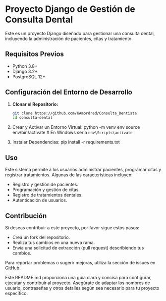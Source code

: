 # Proyecto Django de Gestión de Consulta Dental

Este es un proyecto Django diseñado para gestionar una consulta dental, incluyendo la administración de pacientes, citas y tratamiento.

## Requisitos Previos

- Python 3.8+
- Django 3.2+
- PostgreSQL 12+

## Configuración del Entorno de Desarrollo

1. **Clonar el Repositorio:**

   ```bash
   git clone https://github.com/KAmordred/Consulta_Dentista
   cd consulta-dental

2. Crear y Activar un Entorno Virtual:
python -m venv env
source env/bin/activate  # En Windows sería `env\Scripts\activate`

3. Instalar Dependencias:
pip install -r requirements.txt

## Uso
Este sistema permite a los usuarios administrar pacientes, programar citas y registrar tratamientos. Algunas de las características incluyen:

- Registro y gestión de pacientes.
- Programación y gestión de citas.
- Registro de tratamientos dentales.
- Autenticación de usuarios.

## Contribución

Si deseas contribuir a este proyecto, por favor sigue estos pasos:

- Crea un fork del repositorio.
- Realiza tus cambios en una nueva rama.
- Envía una solicitud de extracción (pull request) describiendo tus cambios.

Para reportar problemas o sugerir mejoras, utiliza la sección de issues en GitHub.


Este README.md proporciona una guía clara y concisa para configurar, ejecutar y contribuir al proyecto. Asegúrate de adaptar los nombres de usuario, contraseñas y otros detalles según sea necesario para tu proyecto específico.
